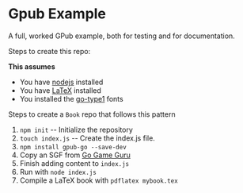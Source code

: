 # Gpub Example

A full, worked GPub example, both for testing and for documentation.

Steps to create this repo:

**This assumes**

* You have [nodejs](https://nodejs.org/en/) installed
* You have [LaTeX](https://www.latex-project.org/) installed
* You installed the [go-type1](https://github.com/Kashomon/go-type1) fonts

Steps to create a `Book` repo that follows this pattern

1.  `npm init` -- Initialize the repository
2.  `touch index.js` -- Create the index.js file.
3.  `npm install gpub-go --save-dev`
4.  Copy an SGF from [Go Game
    Guru](https://gogameguru.com/go-commentary-lee-sedol-vs-alphago-game-1/)
5.  Finish adding content to `index.js`
6.  Run with `node index.js`
7.  Compile a LaTeX book with `pdflatex mybook.tex`
